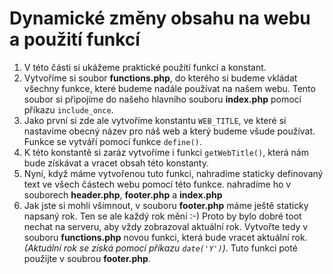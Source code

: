 Dynamické změny obsahu na webu a použití funkcí
===========================================
1. V této části si ukážeme praktické použití funkcí a konstant.
2. Vytvoříme si soubor **functions.php**, do kterého si budeme vkládat všechny funkce,
které budeme nadále používat na našem webu. Tento soubor si připojíme do našeho hlavního souboru **index.php** pomocí
příkazu `include_once`.
3. Jako první si zde ale vytvoříme konstantu `WEB_TITLE`, ve které si nastavíme obecný název
 pro náš web a který budeme všude používat. Funkce se vytváří pomocí funkce `define()`.
4. K této konstantě si zaráz vytvoříme i funkci `getWebTitle()`, která nám bude získávat a vracet obsah této konstanty.
5. Nyní, když máme vytvořenou tuto funkci, nahradíme staticky definovaný text ve všech částech webu pomocí této funkce.
nahradíme ho v souborech **header.php**, **footer.php** a **index.php**
6. Jak jste si mohli všimnout, v souboru **footer.php** máme ještě staticky napsaný rok. Ten se ale každý rok mění :-)
Proto by bylo dobré toot nechat na serveru, aby vždy zobrazoval aktuální rok.
Vytvořte tedy v souboru **functions.php** novou funkci, která bude vracet aktuální rok.
_(Aktuální rok se získá pomocí příkazu `date('Y')`)_.
Tuto funkci poté použijte v soubrou **footer.php**.